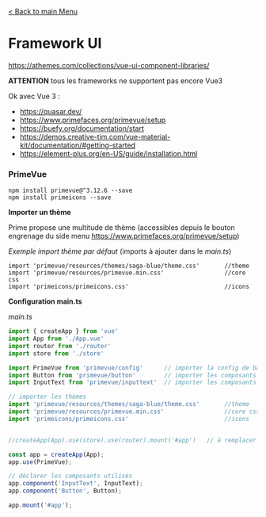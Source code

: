 [< Back to main Menu](https://github.com/gsoulie/vue-resources/blob/main/vue-index.md)    

# Framework UI


https://athemes.com/collections/vue-ui-component-libraries/      

**ATTENTION** tous les frameworks ne supportent pas encore Vue3

Ok avec Vue 3 :
* https://quasar.dev/     
* https://www.primefaces.org/primevue/setup     
* https://buefy.org/documentation/start     
* https://demos.creative-tim.com/vue-material-kit/documentation/#getting-started      
* https://element-plus.org/en-US/guide/installation.html     

### PrimeVue
````
npm install primevue@^3.12.6 --save
npm install primeicons --save
````

**Importer un thème**

Prime propose une multitude de thème (accessibles depuis le bouton engrenage du side menu https://www.primefaces.org/primevue/setup)

*Exemple import thème par défaut* (imports à ajouter dans le *main.ts*)

````
import 'primevue/resources/themes/saga-blue/theme.css'       //theme
import 'primevue/resources/primevue.min.css'                 //core css
import 'primeicons/primeicons.css'                           //icons
````

**Configuration main.ts**

*main.ts*
````typescript
import { createApp } from 'vue'
import App from './App.vue'
import router from './router'
import store from './store'

import PrimeVue from 'primevue/config'		// importer la config de base PrimeView
import Button from 'primevue/button'		// importer les composants boutons
import InputText from 'primevue/inputtext'	// importer les composants inputs

// importer les thèmes
import 'primevue/resources/themes/saga-blue/theme.css'       //theme
import 'primevue/resources/primevue.min.css'                 //core css
import 'primeicons/primeicons.css'                           //icons


//createApp(App).use(store).use(router).mount('#app')	// à remplacer par :

const app = createApp(App);
app.use(PrimeVue);

// déclarer les composants utilisés
app.component('InputText', InputText);	
app.component('Button', Button);

app.mount('#app');

````
